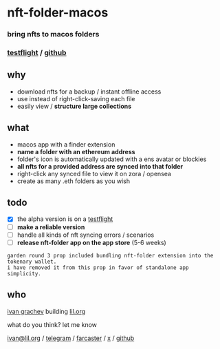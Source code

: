 # nft-folder-macos

### bring nfts to macos folders


### [testflight](https://folder.lil.org) / [github](https://github.com/lil-org/nft-folder-macos)


## why
* download nfts for a backup / instant offline access
* use instead of right-click-saving each file
* easily view / **structure large collections**

## what
* macos app with a finder extension
* **name a folder with an ethereum address**
* folder's icon is automatically updated with a ens avatar or blockies
* **all nfts for a provided address are synced into that folder**
* right-click any synced file to view it on zora / opensea
* create as many .eth folders as you wish

## todo
- [x] the alpha version is on a [testflight](https://folder.lil.org)
- [ ] **make a reliable version**
- [ ] handle all kinds of nft syncing errors / scenarios
- [ ] **release nft-folder app on the app store** (5-6 weeks)

```
garden round 3 prop included bundling nft-folder extension into the tokenary wallet.
i have removed it from this prop in favor of standalone app simplicity.
```

## who
[ivan grachev](http://x.ivan.lol) building [lil.org](https://lil.org)

what do you think? let me know

ivan@lil.org / [telegram](https://t.ivan.lol) / [farcaster](https://f.ivan.lol) / [x](https://x.ivan.lol) / [github](https://g.ivan.lol)
